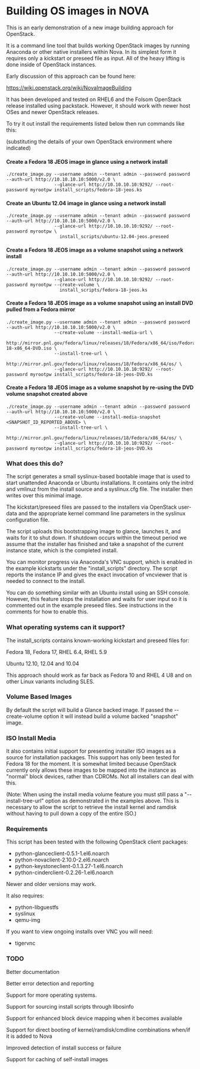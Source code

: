 Building OS images in NOVA
==========================

This is an early demonstration of a new image building approach for OpenStack.

It is a command line tool that builds working OpenStack images by
running Anaconda or other native installers within Nova.  In its simplest form 
it requires only a kickstart or preseed file as input.  All of the heavy lifting
is done inside of OpenStack instances.

Early discussion of this approach can be found here:

https://wiki.openstack.org/wiki/NovaImageBuilding

It has been developed and tested on RHEL6 and the Folsom OpenStack release installed
using packstack.  However, it should work with newer host OSes and newer OpenStack releases.

To try it out install the requirements listed below then run commands like this:

(substituting the details of your own OpenStack environment where indicated)


#### Create a Fedora 18 JEOS image in glance using a network install

    ./create_image.py --username admin --tenant admin --password password --auth-url http://10.10.10.10:5000/v2.0 \
                      --glance-url http://10.10.10.10:9292/ --root-password myrootpw install_scripts/fedora-18-jeos.ks

#### Create an Ubuntu 12.04 image in glance using a network install

    ./create_image.py --username admin --tenant admin --password password --auth-url http://10.10.10.10:5000/v2.0 \
                      --glance-url http://10.10.10.10:9292/ --root-password myrootpw \
                        install_scripts/ubuntu-12.04-jeos.preseed

#### Create a Fedora 18 JEOS image as a volume snapshot using a network install

    ./create_image.py --username admin --tenant admin --password password --auth-url http://10.10.10.10:5000/v2.0 \
                      --glance-url http://10.10.10.10:9292/ --root-password myrootpw --create-volume \
                        install_scripts/fedora-18-jeos.ks

#### Create a Fedora 18 JEOS image as a volume snapshot using an install DVD pulled from a Fedora mirror

    ./create_image.py --username admin --tenant admin --password password --auth-url http://10.10.10.10:5000/v2.0 \
                      --create-volume --install-media-url \
                        http://mirror.pnl.gov/fedora/linux/releases/18/Fedora/x86_64/iso/Fedora-18-x86_64-DVD.iso \
                      --install-tree-url \
                        http://mirror.pnl.gov/fedora/linux/releases/18/Fedora/x86_64/os/ \
                      --glance-url http://10.10.10.10:9292/ --root-password myrootpw install_scripts/fedora-18-jeos-DVD.ks

#### Create a Fedora 18 JEOS image as a volume snapshot by re-using the DVD volume snapshot created above

    ./create_image.py --username admin --tenant admin --password password --auth-url http://10.10.10.10:5000/v2.0 \
                      --create-volume --install-media-snapshot <SNAPSHOT_ID_REPORTED_ABOVE> \
                      --install-tree-url \
                        http://mirror.pnl.gov/fedora/linux/releases/18/Fedora/x86_64/os/ \
                      --glance-url http://10.10.10.10:9292/ --root-password myrootpw install_scripts/fedora-18-jeos-DVD.ks


### What does this do?

The script generates a small syslinux-based bootable image that is used
to start unattended Anaconda or Ubuntu installations.  It contains only 
the initrd and vmlinuz from the install source and a syslinux.cfg file.
The installer then writes over this minimal image.

The kickstart/preseed files are passed to the installers via OpenStack 
user-data and the appropriate kernel command line parameters in the 
syslinux configuration file.

The script uploads this bootstrapping image to glance, launches it, and
waits for it to shut down.  If shutdown occurs within the timeout period
we assume that the installer has finished and take a snapshot of the current
instance state, which is the completed install.

You can monitor progress via Anaconda's VNC support, which is enabled
in the example kickstarts under the "install_scripts" directory. The 
script reports the instance IP and gives the exact invocation of 
vncviewer that is needed to connect to the install.

You can do something similar with an Ubuntu install using an SSH console.
However, this feature stops the installation and waits for user input so
it is commented out in the example preseed files.  See instructions in
the comments for how to enable this.


### What operating systems can it support?

The install_scripts contains known-working kickstart and preseed files for:

Fedora 18, Fedora 17, RHEL 6.4, RHEL 5.9

Ubuntu 12.10, 12.04 and 10.04

This approach should work as far back as Fedora 10 and RHEL 4 U8 and on
other Linux variants including SLES.


### Volume Based Images

By default the script will build a Glance backed image.  If passed the
--create-volume option it will instead build a volume backed "snapshot"
image.


### ISO Install Media

It also contains initial support for presenting installer ISO images as
a source for installation packages.  This support has only been tested for
Fedora 18 for the moment.  It is somewhat limited because OpenStack currently
only allows these images to be mapped into the instance as "normal"
block devices, rather than CDROMs.  Not all installers can deal with this.

(Note: When using the install media volume feature you must still pass
a "--install-tree-url" option as demonstrated in the examples above.  This
is necessary to allow the script to retrieve the install kernel and ramdisk
without having to pull down a copy of the entire ISO.)

### Requirements

This script has been tested with the following OpenStack client packages:

* python-glanceclient-0.5.1-1.el6.noarch
* python-novaclient-2.10.0-2.el6.noarch
* python-keystoneclient-0.1.3.27-1.el6.noarch
* python-cinderclient-0.2.26-1.el6.noarch

Newer and older versions may work.

It also requires:

* python-libguestfs
* syslinux
* qemu-img

If you want to view ongoing installs over VNC you will need:

* tigervnc


### TODO

Better documentation

Better error detection and reporting

Support for more operating systems.

Support for sourcing install scripts through libosinfo

Support for enhanced block device mapping when it becomes available

Support for direct booting of kernel/ramdisk/cmdline combinations when/if it is added to Nova

Improved detection of install success or failure

Support for caching of self-install images

